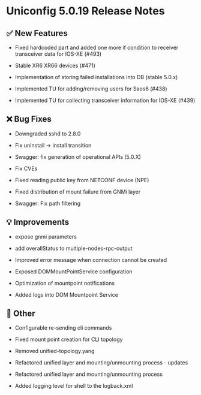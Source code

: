 # Uniconfig 5.0.19 Release Notes 
 
## :white_check_mark: New Features 
 
 - Fixed hardcoded part and added one more if condition to receiver transceiver data for IOS-XE (#493)
 
 - Stable XR6 XR66 devices (#471)
 
 - Implementation of storing failed installations into DB (stable 5.0.x)
 
 - Implemented TU for adding/removing users for Saos6 (#438)
 
 - Implemented TU for collecting transceiver information for IOS-XE (#439)
 
## :x: Bug Fixes 
 
 - Downgraded sshd to 2.8.0
 
 - Fix uninstall -> install transition
 
 - Swagger: fix generation of operational APIs (5.0.X)
 
 - Fix CVEs
 
 - Fixed reading public key from NETCONF device (NPE)
 
 - Fixed distribution of mount failure from GNMi layer
 
 - Swagger: Fix path filtering
 
## :bulb: Improvements 
 
 - expose gnmi parameters
 
 - add overallStatus to multiple-nodes-rpc-output
 
 - Improved error message when connection cannot be created
 
 - Exposed DOMMountPointService configuration
 
 - Optimization of mountpoint notifications
 
 - Added logs into DOM Mountpoint Service
 
## :wrench: Other 
 
 - Configurable re-sending cli commands
 
 - Fixed mount point creation for CLI topology
 
 - Removed unified-topology.yang
 
 - Refactored unified layer and mounting/unmounting process - updates
 
 - Refactored unified layer and mounting/unmounting process
 
 - Added logging level for shell to the logback.xml
 

